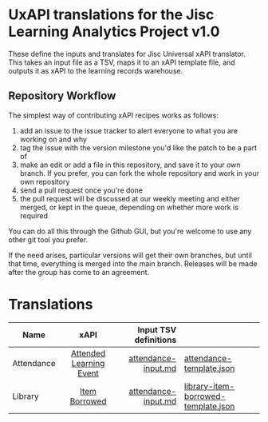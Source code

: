 # UxAPI translations for the Jisc Learning Analytics Project v1.0

These define the inputs and translates for Jisc Universal xAPI translator. This takes an input file as a TSV, maps it to an xAPI template file, and outputs it as xAPI to the learning records warehouse.

## Repository Workflow
The simplest way of contributing xAPI recipes works as follows:

1. add an issue to the issue tracker to alert everyone to what you are working on and why
2. tag the issue with the version milestone you'd like the patch to be a part of
3. make an edit or add a file in this repository, and save it to your own branch. If you prefer, you can fork the whole repository and work in your own repository
4. send a pull request once you're done
5. the pull request will be discussed at our weekly meeting and either merged, or kept in the queue, depending on whether more work is required

You can do all this through the Github GUI, but you're welcome to use any other git tool you prefer.

If the need arises, particular versions will get their own branches, but until that time, everything is merged into the main branch. Releases will be made after the group has come to an agreement.

# Translations

| Name        | xAPI           | Input TSV definitions   |  |
| ------------- |:-------------:| -----:|----|
| Attendance     | [Attended Learning Event](https://github.com/jiscdev/xapi/blob/1.0/recipes/attendance/attendance.md)  |  [attendance-input.md](attendance-input.md) |  [attendance-template.json](attendance-template.json) |
| Library   | [Item Borrowed](https://github.com/jiscdev/xapi/blob/1.0/recipes/attendance/attendance.md)  |  [attendance-input.md](library-item-borrowed.md) |  [library-item-borrowed-template.json](library-item-template.json) |
                                                          



